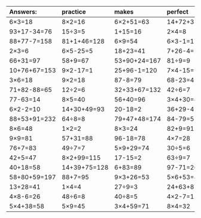 | Answers: | practice | makes | perfect | ! |
| :--- | :--- | :--- | :--- | :--- |
| 6×3=18 | 8×2=16 | 6×2+51=63 | 14+72+31=117 | 9×6-8=46 | 
| 93+17-34=76 | 15÷3=5 | 1+15=16 | 2×4=8 | 3×5=15 | 
| 88+77-7=158 | 81+1+46=128 | 6×9=54 | 6×3-1=17 | 6×4-17=7 | 
| 2×3=6 | 6×5-25=5 | 18+23=41 | 7+26-4=29 | 5×8=40 | 
| 66+31=97 | 58+9=67 | 53+90+24=167 | 81÷9=9 | 7×5=35 | 
| 10+76+67=153 | 9×2-17=1 | 25+96-1=120 | 7×4-15=13 | 28-14=14 | 
| 3×6=18 | 9×2=18 | 87-8=79 | 68-23=45 | 7×7=49 | 
| 71+82-88=65 | 12÷2=6 | 32+33+67=132 | 42÷6=7 | 87-42=45 | 
| 77-63=14 | 8×5=40 | 56+40=96 | 3×4+30=42 | 86+94+91=271 | 
| 6×2-2=10 | 14+30+49=93 | 20-18=2 | 36+29-4=61 | 83+63+12=158 | 
| 88+53+91=232 | 64÷8=8 | 79+47+48=174 | 84-79=5 | 6×6=36 | 
| 8×6=48 | 1×2=2 | 8×3=24 | 82+9=91 | 22+25=47 | 
| 9×9=81 | 57+31=88 | 96-18=78 | 4×7=28 | 9×5=45 | 
| 76+7=83 | 49÷7=7 | 5×9+29=74 | 30÷5=6 | 7×8=56 | 
| 42+5=47 | 8×2+99=115 | 17-15=2 | 63÷9=7 | 3×8=24 | 
| 40+18=58 | 14+39+75=128 | 6+83=89 | 97-71=26 | 31-26=5 | 
| 58+80+59=197 | 88+7=95 | 9×3+26=53 | 5×6+53=83 | 45÷5=9 | 
| 13+28=41 | 1×4=4 | 27÷9=3 | 24+63+87=174 | 6×2=12 | 
| 4×8-6=26 | 48÷6=8 | 40÷8=5 | 4×2-7=1 | 4×8=32 | 
| 5×4+38=58 | 5×9=45 | 3×4+59=71 | 8×4=32 | 7×3=21 | 
